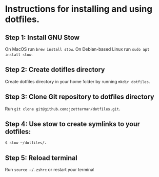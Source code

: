 # Instructions for installing and using dotfiles. 

## Step 1: Install GNU Stow
On MacOS run 
```brew install stow```.
On Debian-based Linux run 
```sudo apt install stow```.

## Step 2: Create dotifles directory
Create dotfiles directory in your home folder by running ```mkdir dotfiles```.

## Step 3: Clone Git repository to dotfiles directory
Run ```git clone git@github.com:jzetterman/dotfiles.git```.

## Step 4: Use stow to create symlinks to your dotfiles: 

```$ stow ~/dotfiles/.```

## Step 5: Reload terminal
Run ```source ~/.zshrc``` or restart your terminal
